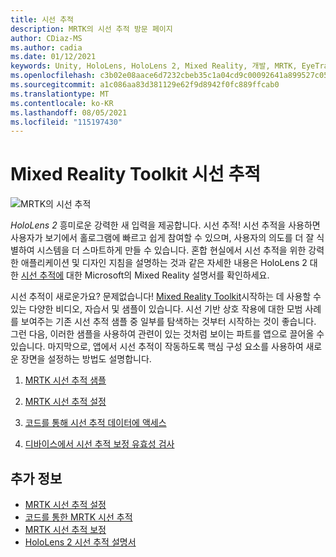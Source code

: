 ```yaml
---
title: 시선 추적
description: MRTK의 시선 추적 방문 페이지
author: CDiaz-MS
ms.author: cadia
ms.date: 01/12/2021
keywords: Unity, HoloLens, HoloLens 2, Mixed Reality, 개발, MRTK, EyeTracking,
ms.openlocfilehash: c3b02e08aace6d7232cbeb35c1a04cd9c00092641a899527c05b4518b7cb7402
ms.sourcegitcommit: a1c086aa83d381129e62f9d8942f0fc889ffcab0
ms.translationtype: MT
ms.contentlocale: ko-KR
ms.lasthandoff: 08/05/2021
ms.locfileid: "115197430"
---
```

# <a name="eye-tracking-in-the-mixed-reality-toolkit"></a>Mixed Reality Toolkit 시선 추적

![MRTK의 시선 추적](../../images/eye-tracking/mrtk_et_compilation.png)

_HoloLens 2_ 흥미로운 강력한 새 입력을 제공합니다. 시선 추적!
시선 추적을 사용하면 사용자가 보기에서 홀로그램에 빠르고 쉽게 참여할 수 있으며, 사용자의 의도를 더 잘 식별하여 시스템을 더 스마트하게 만들 수 있습니다. 혼합 현실에서 시선 추적을 위한 강력한 애플리케이션 및 디자인 지침을 설명하는 것과 같은 자세한 내용은 HoloLens 2 대한 [시선 추적에](/windows/mixed-reality/eye-tracking) 대한 Microsoft의 Mixed Reality 설명서를 확인하세요.

시선 추적이 새로운가요? 문제없습니다! [Mixed Reality Toolkit](https://github.com/Microsoft/MixedRealityToolkit-Unity)시작하는 데 사용할 수 있는 다양한 비디오, 자습서 및 샘플이 있습니다.
시선 기반 상호 작용에 대한 모범 사례를 보여주는 기존 시선 추적 샘플 중 일부를 탐색하는 것부터 시작하는 것이 좋습니다. 그런 다음, 이러한 샘플을 사용하여 관련이 있는 것처럼 보이는 파트를 앱으로 끌어올 수 있습니다. 마지막으로, 앱에서 시선 추적이 작동하도록 핵심 구성 요소를 사용하여 새로운 장면을 설정하는 방법도 설명합니다.

1. [MRTK 시선 추적 샘플](../../example-scenes/eye-tracking-examples-overview.md)

2. [MRTK 시선 추적 설정](eye-tracking-basic-setup.md)

3. [코드를 통해 시선 추적 데이터에 액세스](eye-tracking-eye-gaze-provider.md)

4. [디바이스에서 시선 추적 보정 유효성 검사](eye-tracking-is-user-calibrated.md)

## <a name="see-also"></a>추가 정보

- [MRTK 시선 추적 설정](eye-tracking-basic-setup.md)
- [코드를 통한 MRTK 시선 추적](eye-tracking-eye-gaze-provider.md)
- [MRTK 시선 추적 보정](eye-tracking-is-user-calibrated.md)
- [HoloLens 2 시선 추적 설명서](/windows/mixed-reality/eye-tracking)